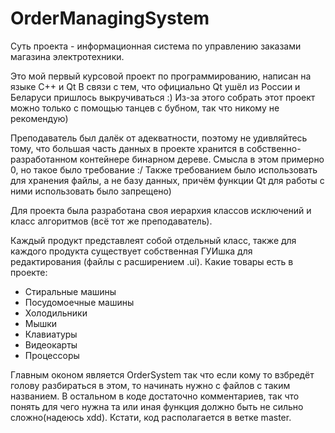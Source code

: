 # OrderManagingSystem
Суть проекта - информационная система по управлению заказами магазина электротехники.

Это мой первый курсовой проект по программированию, написан на языке С++ и Qt
В связи с тем, что официально Qt ушёл из России и Беларуси пришлось выкручиваться :) Из-за этого собрать этот проект можно только с помощью танцев с бубном, так что никому не рекомендую)

Преподаватель был далёк от адекватности, поэтому не удивляйтесь тому, что большая часть данных в проекте хранится в собственно-разработанном контейнере бинарном дереве. Смысла в этом примерно 0, но такое было требование :/
Также требованием было использовать для хранения файлы, а не базу данных, причём функции Qt для работы с ними использовать было запрещено)

Для проекта была разработана своя иерархия классов исключений и класс алгоритмов (всё тот же преподаватель).

Каждый продукт представлеят собой отдельный класс, также для каждого продукта существует собственная ГУИшка для редактирования (файлы с расширением .ui).
Какие товары есть в проекте:
- Стиральные машины
- Посудомоечные машины
- Холодильники
- Мышки
- Клавиатуры
- Видеокарты
- Процессоры

Главным оконом является OrderSystem так что если кому то взбредёт голову разбираться в этом, то начинать нужно с файлов с таким названием. В остальном в коде достаточно комментариев, так что понять для чего нужна та или иная функция должно быть не сильно сложно(надеюсь xdd).
Кстати, код располагается в ветке master.
